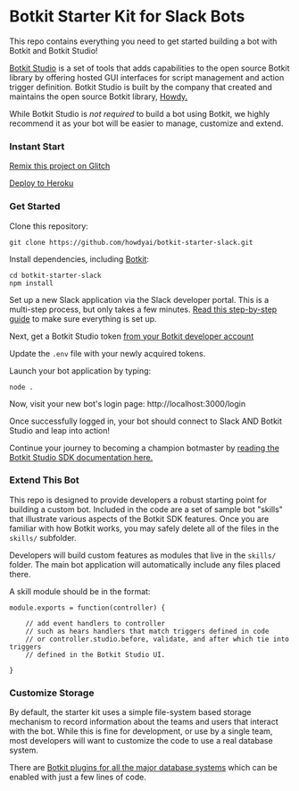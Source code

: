 # Botkit Starter Kit for Slack Bots

This repo contains everything you need to get started building a bot with Botkit and Botkit Studio!

[Botkit Studio](https://studio.botkit.ai/) is a set of tools that adds capabilities
to the open source Botkit library by offering hosted GUI interfaces for script
management and action trigger definition. Botkit Studio is built by the company
that created and maintains the open source Botkit library, [Howdy.](https://howdy.ai)

While Botkit Studio is *not required* to build a bot using Botkit, we highly recommend it as your bot will be easier to manage, customize and extend.

### Instant Start

[Remix this project on Glitch](https://glitch.com/edit/#!/import/github/howdyai/botkit-starter-slack)

[Deploy to Heroku](https://heroku.com/deploy?template=https://github.com/howdyai/botkit-starter-slack/master)

### Get Started

Clone this repository:

`git clone https://github.com/howdyai/botkit-starter-slack.git`

Install dependencies, including [Botkit](https://github.com/howdyai/botkit):

```
cd botkit-starter-slack
npm install
```

Set up a new Slack application via the Slack developer portal. This is a multi-step process, but only takes a few minutes. [Read this step-by-step guide](https://github.com/howdyai/botkit/blob/master/docs/slack-events-api.md) to make sure everything is set up.

Next, get a Botkit Studio token [from your Botkit developer account](https://studio.botkit.ai/)

Update the `.env` file with your newly acquired tokens.

Launch your bot application by typing:

`node .`

Now, visit your new bot's login page: http://localhost:3000/login

Once successfully logged in, your bot should connect to Slack AND Botkit Studio and leap into action!

Continue your journey to becoming a champion botmaster by [reading the Botkit Studio SDK documentation here.](https://github.com/howdyai/botkit/blob/master/docs/readme-studio.md)

### Extend This Bot

This repo is designed to provide developers a robust starting point for building a custom bot. Included in the code are a set of sample bot "skills" that illustrate various aspects of the Botkit SDK features.  Once you are familiar with how Botkit works, you may safely delete all of the files in the `skills/` subfolder.

Developers will build custom features as modules that live in the `skills/` folder. The main bot application will automatically include any files placed there.

A skill module should be in the format:

```
module.exports = function(controller) {

    // add event handlers to controller
    // such as hears handlers that match triggers defined in code
    // or controller.studio.before, validate, and after which tie into triggers
    // defined in the Botkit Studio UI.

}
```

### Customize Storage

By default, the starter kit uses a simple file-system based storage mechanism to
record information about the teams and users that interact with the bot. While
this is fine for development, or use by a single team, most developers will want
to customize the code to use a real database system.

There are [Botkit plugins for all the major database systems](https://github.com/howdyai/botkit/blob/master/docs/readme-middlewares.md#storage-modules) which can be enabled with just a few lines of code.

